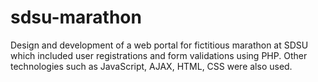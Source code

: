 # sdsu-marathon
Design and development of a web portal for fictitious marathon at SDSU which included user registrations and form validations using PHP. Other technologies such as JavaScript, AJAX, HTML, CSS were also used.

